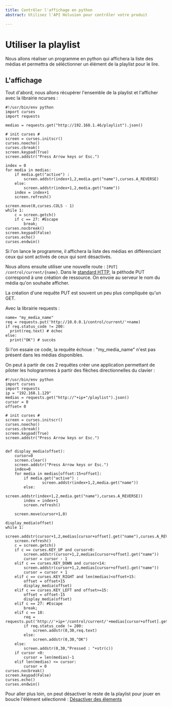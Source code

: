 ```yaml
---
title: Contrôler l'affichage en python
abstract: Utilisez l'API Holusion pour contrôler votre produit

---
```

# Utiliser la playlist
Nous allons réaliser un programme en python qui affichera la liste des médias et permettra de séléctionner un élément de la playlist pour le lire.

## L'affichage

Tout d'abord, nous allons récupérer l'ensemble de la playlist et l'afficher avec la librairie ncurses :

    #!/usr/bin/env python
    import curses
    import requests

    medias = requests.get("http://192.168.1.46/playlist").json()

    # init curses #
    screen = curses.initscr()
    curses.noecho()
    curses.cbreak()
    screen.keypad(True)
    screen.addstr("Press Arrow keys or Esc.")

    index = 0
    for media in medias:
        if media.get("active") :
            screen.addstr(index+1,2,media.get("name"),curses.A_REVERSE)
        else:
            screen.addstr(index+1,2,media.get("name"))
        index = index+1
        screen.refresh()

    screen.move(0,curses.COLS - 1)
    while 1:
        c = screen.getch()
        if c == 27: #Escape
            break;
    curses.nocbreak()
    screen.keypad(False)
    curses.echo()
    curses.endwin()

Si l'on lance le programme, il affichera la liste des médias en différenciant ceux qui sont activés de ceux qui sont désactivés.

Nous allons ensuite utiliser une nouvelle route : `[PUT] /control/current/{name}`. Dans le [standard HTTP](https://www.w3.org/Protocols/rfc2616/rfc2616-sec9.html), la péthode PUT correspond à une création de ressource. On envoie au serveur le nom du média qu'on souhaite afficher.

La création d'une requête PUT est souvent un peu plus compliquée qu'un GET.

Avec la librairie requests :

    name= "my_media_name"
    req = requests.put('http://10.0.0.1/control/current/'+name)
    if req.status_code != 200:
      print(req.text) # échec
    else:
      print("OK") # succès

Si l'on essaie ce code, la requête échoue : "my_media_name" n'est pas présent dans les médias disponibles.

On peut à partir de ces 2 requêtes créer une application permettant de piloter les hologrammes à partir des flèches directionnelles du clavier :

    #!/usr/bin/env python
    import curses
    import requests
    ip = "192.168.1.129"
    medias = requests.get("http://"+ip+"/playlist").json()
    cursor = 0
    offset= 0

    # init curses #
    screen = curses.initscr()
    curses.noecho()
    curses.cbreak()
    screen.keypad(True)
    screen.addstr("Press Arrow keys or Esc.")


    def display_media(offset):
    	cursor=0
    	screen.clear()
    	screen.addstr("Press Arrow keys or Esc.")
    	index=0
    	for media in medias[offset:15+offset]:
    		if media.get("active") :
           			screen.addstr(index+1,2,media.get("name"))
    		else:
    			screen.addstr(index+1,2,media.get("name"),curses.A_REVERSE))
    		index = index+1
    		screen.refresh()

    	screen.move(cursor+1,0)

    display_media(offset)
    while 1:
        screen.addstr(cursor+1,2,medias[cursor+offset].get("name"),curses.A_REVERSE)
        screen.refresh()
        c = screen.getch()
        if c == curses.KEY_UP and cursor>0:
            screen.addstr(cursor+1,2,medias[cursor+offset].get("name"))
            cursor = cursor - 1
        elif c == curses.KEY_DOWN and cursor<14:
            screen.addstr(cursor+1,2,medias[cursor+offset].get("name"))
            cursor = cursor + 1
        elif c == curses.KEY_RIGHT and len(medias)<offset+15:
            offset = offset+15
            display_media(offset)
        elif c == curses.KEY_LEFT and offset>=15:
            offset = offset-15
            display_media(offset)
        elif c == 27: #Escape
            break;
        elif c == 10:
            req = requests.put('http://'+ip+'/control/current/'+medias[cursor+offset].get("name"))
            if req.status_code != 200:
                screen.addstr(0,30,req.text)
            else:
                screen.addstr(0,30,"OK")
        else:
            screen.addstr(0,30,"Pressed : "+str(c))
        if cursor <0:
            cursor = len(medias)-1
        elif len(medias) <= cursor:
            cursor = 0
    curses.nocbreak()
    screen.keypad(False)
    curses.echo()
    curses.endwin()

Pour aller plus loin, on peut désactiver le reste de la playlist pour jouer en boucle l'élément sélectionné : [Désactiver des élements](modify-elements)
